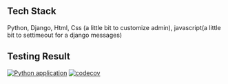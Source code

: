 ## Tech Stack
Python, Django, Html, Css (a little bit to customize admin), javascript(a little bit to settimeout for a django messages)



## Testing Result

[![Python application](https://github.com/khayaltech/todoappdjango1/actions/workflows/workflow.yml/badge.svg)](https://github.com/khayaltech/todoappdjango1/actions/workflows/workflow.yml) [![codecov](https://codecov.io/gh/khayaltech/todoappdjango1/branch/master/graph/badge.svg?token=85PFG42DHO)](https://codecov.io/gh/khayaltech/todoappdjango1)
